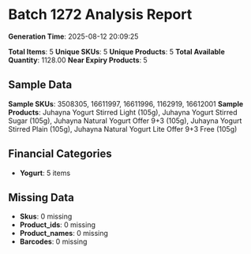 # Batch 1272 Analysis Report

**Generation Time**: 2025-08-12 20:09:25

**Total Items**: 5
**Unique SKUs**: 5
**Unique Products**: 5
**Total Available Quantity**: 1128.00
**Near Expiry Products**: 5

## Sample Data
**Sample SKUs**: 3508305, 16611997, 16611996, 1162919, 16612001
**Sample Products**: Juhayna Yogurt Stirred Light (105g), Juhayna Yogurt Stirred Sugar (105g), Juhayna Natural Yogurt Offer 9+3 (105g), Juhayna Yogurt Stirred Plain (105g), Juhayna Natural Yogurt Lite Offer 9+3 Free (105g)

## Financial Categories
- **Yogurt**: 5 items

## Missing Data
- **Skus**: 0 missing
- **Product_ids**: 0 missing
- **Product_names**: 0 missing
- **Barcodes**: 0 missing
